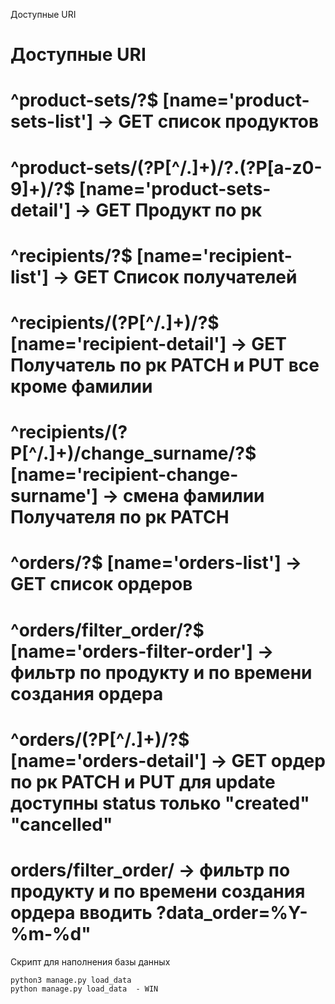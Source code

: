 Доступные URI

# Доступные URI


# ^product-sets/?$ [name='product-sets-list']  -> GET список продуктов
# ^product-sets/(?P<pk>[^/.]+)/?\.(?P<format>[a-z0-9]+)/?$ [name='product-sets-detail'] -> GET Продукт по рк
#
# ^recipients/?$ [name='recipient-list'] -> GET Список получателей
# ^recipients/(?P<pk>[^/.]+)/?$ [name='recipient-detail'] -> GET Получатель по рк PATCH и PUT все кроме фамилии
# ^recipients/(?P<pk>[^/.]+)/change_surname/?$ [name='recipient-change-surname'] -> смена фамилии Получателя по рк PATCH
#
# ^orders/?$ [name='orders-list'] -> GET cписок oрдеров
# ^orders/filter_order/?$ [name='orders-filter-order'] -> фильтр по продукту и по времени создания ордера
# ^orders/(?P<pk>[^/.]+)/?$ [name='orders-detail'] -> GET ордер по рк PATCH и PUT для update доступны status только "created" "cancelled"
# orders/filter_order/ ->  фильтр по продукту и по времени создания ордера вводить ?data_order=%Y-%m-%d"

Скрипт для наполнения базы данных
```
python3 manage.py load_data
python manage.py load_data  - WIN
```



